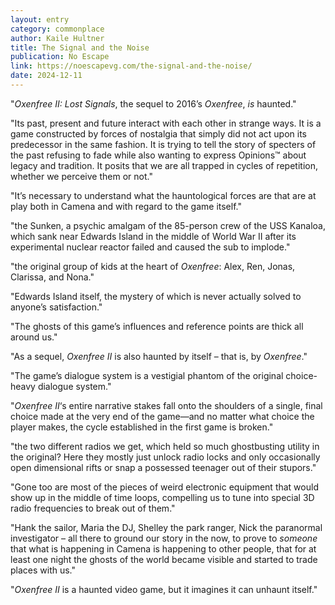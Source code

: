 ```yaml
---
layout: entry
category: commonplace
author: Kaile Hultner
title: The Signal and the Noise
publication: No Escape
link: https://noescapevg.com/the-signal-and-the-noise/
date: 2024-12-11
---
```


"*Oxenfree II: Lost Signals*, the sequel to 2016’s *Oxenfree*, *is* haunted."

"Its past, present and future interact with each other in strange ways. It is a game constructed by forces of nostalgia that simply did not act upon its predecessor in the same fashion. It is trying to tell the story of specters of the past refusing to fade while also wanting to express Opinions™ about legacy and tradition. It posits that we are all trapped in cycles of repetition, whether we perceive them or not."

"It’s necessary to understand what the hauntological forces are that are at play both in Camena and with regard to the game itself."

"the Sunken, a psychic amalgam of the 85-person crew of the USS Kanaloa, which sank near Edwards Island in the middle of World War II after its experimental nuclear reactor failed and caused the sub to implode."

"the original group of kids at the heart of *Oxenfree*: Alex, Ren, Jonas, Clarissa, and Nona."

"Edwards Island itself, the mystery of which is never actually solved to anyone’s satisfaction."

"The ghosts of this game’s influences and reference points are thick all around us."

"As a sequel, *Oxenfree II* is also haunted by itself – that is, by *Oxenfree*."

"The game’s dialogue system is a vestigial phantom of the original choice-heavy dialogue system."

"*Oxenfree* *II*‘s entire narrative stakes fall onto the shoulders of a single, final choice made at the very end of the game—and no matter what choice the player makes, the cycle established in the first game is broken."

"the two different radios we get, which held so much ghostbusting utility in the original? Here they mostly just unlock radio locks and only occasionally open dimensional rifts or snap a possessed teenager out of their stupors."

"Gone too are most of the pieces of weird electronic equipment that would show up in the middle of time loops, compelling us to tune into special 3D radio frequencies to break out of them."

"Hank the sailor, Maria the DJ, Shelley the park ranger, Nick the paranormal investigator – all there to ground our story in the now, to prove to *someone* that what is happening in Camena is happening to other people, that for at least one night the ghosts of the world became visible and started to trade places with us."

"*Oxenfree II* is a haunted video game, but it imagines it can unhaunt itself."
